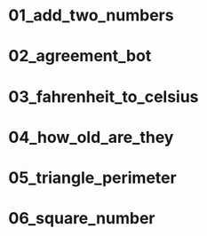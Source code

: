 # 01_add_two_numbers
# 02_agreement_bot
# 03_fahrenheit_to_celsius
# 04_how_old_are_they
# 05_triangle_perimeter
# 06_square_number
